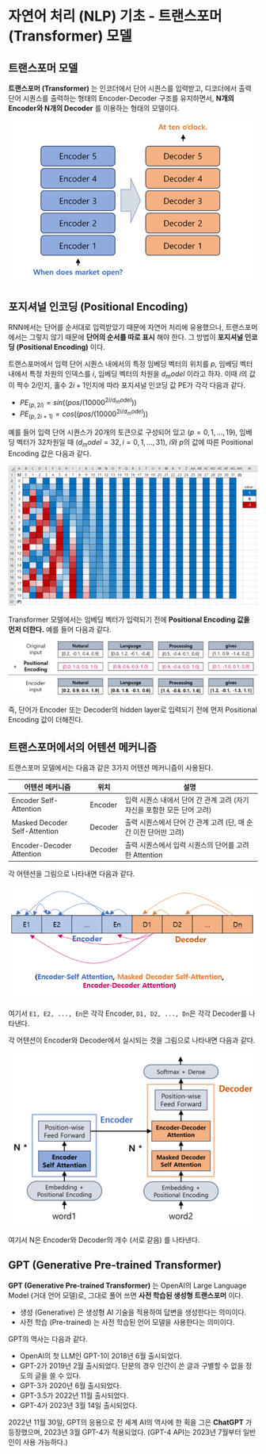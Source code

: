 # 자연어 처리 (NLP) 기초 - 트랜스포머 (Transformer) 모델

## 트랜스포머 모델
**트랜스포머 (Transformer)** 는 인코더에서 단어 시퀀스를 입력받고, 디코더에서 출력 단어 시퀀스를 출력하는 형태의 Encoder-Decoder 구조를 유지하면서, **N개의 Encoder와 N개의 Decoder** 를 이용하는 형태의 모델이다.

![트랜스포머 모델 기본 구조](./images/Transformer_1.PNG)

## 포지셔널 인코딩 (Positional Encoding)
RNN에서는 단어를 순서대로 입력받았기 때문에 자연어 처리에 유용했으나, 트랜스포머에서는 그렇지 않기 때문에 **단어의 순서를 따로 표시** 해야 한다. 그 방법이 **포지셔널 인코딩 (Positional Encoding)** 이다.

트랜스포머에서 입력 단어 시퀀스 내에서의 특정 임베딩 벡터의 위치를 $p$, 임베딩 벡터 내에서 특정 차원의 인덱스를 $i$, 임베딩 벡터의 차원을 $d_model$ 이라고 하자. 이때 $i$의 값이 짝수 $2i$인지, 홀수 $2i+1$인지에 따라 포지셔널 인코딩 값 PE가 각각 다음과 같다.

* $PE_{(p, 2i)} = sin((pos/(10000^{2i/{d_model}}))$
* $PE_{(p, 2i+1)} = cos((pos/(10000^{2i/{d_model}}))$

예를 들어 입력 단어 시퀀스가 20개의 토큰으로 구성되어 있고 ($p=0,1,...,19$), 임베딩 벡터가 32차원일 때 ($d_model=32, i=0,1,...,31$), $i$와 $p$의 값에 따른 Positional Encoding 값은 다음과 같다.

![트랜스포머 포지셔널 인코딩 값](./images/Transformer_2.PNG)

Transformer 모델에서는 임베딩 벡터가 입력되기 전에 **Positional Encoding 값을 먼저 더한다.** 예를 들어 다음과 같다.

![Positional Encoding 예시](./images/Transformer_3.PNG)

즉, 단어가 Encoder 또는 Decoder의 hidden layer로 입력되기 전에 먼저 Positional Encoding 값이 더해진다.

## 트랜스포머에서의 어텐션 메커니즘
트랜스포머 모델에서는 다음과 같은 3가지 어텐션 메커니즘이 사용된다.

|어텐션 메커니즘|위치|설명|
|---|---|---|
|Encoder Self-Attention|Encoder|입력 시퀀스 내에서 단어 간 관계 고려 (자기 자신을 포함한 모든 단어 고려)|
|Masked Decoder Self-Attention|Decoder|출력 시퀀스에서 단어 간 관계 고려 (단, 매 순간 이전 단어만 고려)|
|Encoder-Decoder Attention|Decoder|출력 시퀀스에서 입력 시퀀스의 단어를 고려한 Attention|

각 어텐션을 그림으로 나타내면 다음과 같다.

![트랜스포머에서의 어텐션 1](./images/Transformer_4.PNG)

여기서 ```E1, E2, ..., En```은 각각 Encoder, ```D1, D2, ..., Dn```은 각각 Decoder를 나타낸다.

각 어텐션이 Encoder와 Decoder에서 실시되는 것을 그림으로 나타내면 다음과 같다.

![트랜스포머에서의 어텐션 2](./images/Transformer_5.PNG)

여기서 N은 Encoder와 Decoder의 개수 (서로 같음) 를 나타낸다.

## GPT (Generative Pre-trained Transformer)
**GPT (Generative Pre-trained Transformer)** 는 OpenAI의 Large Language Model (거대 언어 모델)로, 그대로 풀어 쓰면 **사전 학습된 생성형 트랜스포머** 이다.
* 생성 (Generative) 은 생성형 AI 기술을 적용하여 답변을 생성한다는 의미이다.
* 사전 학습 (Pre-trained) 는 사전 학습된 언어 모델을 사용한다는 의미이다.

GPT의 역사는 다음과 같다.
* OpenAI의 첫 LLM인 GPT-1이 2018년 6월 출시되었다.
* GPT-2가 2019년 2월 출시되었다. 단문의 경우 인간이 쓴 글과 구별할 수 없을 정도의 글을 쓸 수 있다.
* GPT-3가 2020년 6월 출시되었다.
* GPT-3.5가 2022년 11월 출시되었다.
* GPT-4가 2023년 3월 14일 출시되었다.

2022년 11월 30일, GPT의 응용으로 전 세계 AI의 역사에 한 획을 그은 **ChatGPT** 가 등장했으며, 2023년 3월 GPT-4가 적용되었다. (GPT-4 API는 2023년 7월부터 일반인이 사용 가능하다.)
